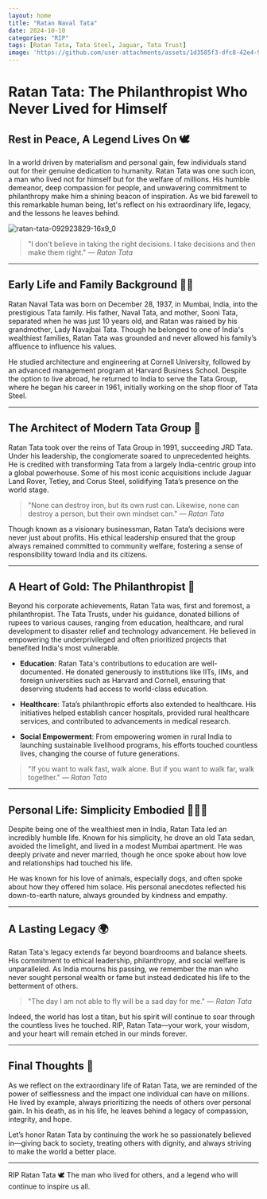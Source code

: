 ```yaml
---
layout: home
title: "Ratan Naval Tata"
date: 2024-10-10
categories: "RIP"
tags: [Ratan Tata, Tata Steel, Jaguar, Tata Trust]
image: 'https://github.com/user-attachments/assets/1d3585f3-dfc8-42e4-9947-e7ed5f0404a6'
---
```



# Ratan Tata: The Philanthropist Who Never Lived for Himself

## Rest in Peace, A Legend Lives On 🕊️

In a world driven by materialism and personal gain, few individuals stand out for their genuine dedication to humanity. Ratan Tata was one such icon, a man who lived not for himself but for the welfare of millions. His humble demeanor, deep compassion for people, and unwavering commitment to philanthropy make him a shining beacon of inspiration. As we bid farewell to this remarkable human being, let's reflect on his extraordinary life, legacy, and the lessons he leaves behind.

![ratan-tata-092923829-16x9_0](https://github.com/user-attachments/assets/1d3585f3-dfc8-42e4-9947-e7ed5f0404a6)

> "I don't believe in taking the right decisions. I take decisions and then make them right." — *Ratan Tata*

---

## Early Life and Family Background 👶🏽

Ratan Naval Tata was born on December 28, 1937, in Mumbai, India, into the prestigious Tata family. His father, Naval Tata, and mother, Sooni Tata, separated when he was just 10 years old, and Ratan was raised by his grandmother, Lady Navajbai Tata. Though he belonged to one of India's wealthiest families, Ratan Tata was grounded and never allowed his family’s affluence to influence his values.

He studied architecture and engineering at Cornell University, followed by an advanced management program at Harvard Business School. Despite the option to live abroad, he returned to India to serve the Tata Group, where he began his career in 1961, initially working on the shop floor of Tata Steel.

---

## The Architect of Modern Tata Group 🏢

Ratan Tata took over the reins of Tata Group in 1991, succeeding JRD Tata. Under his leadership, the conglomerate soared to unprecedented heights. He is credited with transforming Tata from a largely India-centric group into a global powerhouse. Some of his most iconic acquisitions include Jaguar Land Rover, Tetley, and Corus Steel, solidifying Tata’s presence on the world stage.

> "None can destroy iron, but its own rust can. Likewise, none can destroy a person, but their own mindset can." — *Ratan Tata*

Though known as a visionary businessman, Ratan Tata’s decisions were never just about profits. His ethical leadership ensured that the group always remained committed to community welfare, fostering a sense of responsibility toward India and its citizens.

---

## A Heart of Gold: The Philanthropist 💖

Beyond his corporate achievements, Ratan Tata was, first and foremost, a philanthropist. The Tata Trusts, under his guidance, donated billions of rupees to various causes, ranging from education, healthcare, and rural development to disaster relief and technology advancement. He believed in empowering the underprivileged and often prioritized projects that benefited India's most vulnerable.

- **Education**: Ratan Tata's contributions to education are well-documented. He donated generously to institutions like IITs, IIMs, and foreign universities such as Harvard and Cornell, ensuring that deserving students had access to world-class education.

- **Healthcare**: Tata’s philanthropic efforts also extended to healthcare. His initiatives helped establish cancer hospitals, provided rural healthcare services, and contributed to advancements in medical research.

- **Social Empowerment**: From empowering women in rural India to launching sustainable livelihood programs, his efforts touched countless lives, changing the course of future generations.

> "If you want to walk fast, walk alone. But if you want to walk far, walk together." — *Ratan Tata*

---

## Personal Life: Simplicity Embodied 🧘🏽‍♂️

Despite being one of the wealthiest men in India, Ratan Tata led an incredibly humble life. Known for his simplicity, he drove an old Tata sedan, avoided the limelight, and lived in a modest Mumbai apartment. He was deeply private and never married, though he once spoke about how love and relationships had touched his life.

He was known for his love of animals, especially dogs, and often spoke about how they offered him solace. His personal anecdotes reflected his down-to-earth nature, always grounded by kindness and empathy.

---

## A Lasting Legacy 🌍

Ratan Tata's legacy extends far beyond boardrooms and balance sheets. His commitment to ethical leadership, philanthropy, and social welfare is unparalleled. As India mourns his passing, we remember the man who never sought personal wealth or fame but instead dedicated his life to the betterment of others.

> "The day I am not able to fly will be a sad day for me." — *Ratan Tata*

Indeed, the world has lost a titan, but his spirit will continue to soar through the countless lives he touched. RIP, Ratan Tata—your work, your wisdom, and your heart will remain etched in our minds forever.

---

## Final Thoughts 💭

As we reflect on the extraordinary life of Ratan Tata, we are reminded of the power of selflessness and the impact one individual can have on millions. He lived by example, always prioritizing the needs of others over personal gain. In his death, as in his life, he leaves behind a legacy of compassion, integrity, and hope.

Let’s honor Ratan Tata by continuing the work he so passionately believed in—giving back to society, treating others with dignity, and always striving to make the world a better place.

---

RIP Ratan Tata 🕊️ The man who lived for others, and a legend who will continue to inspire us all.

